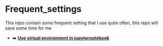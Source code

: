 # Frequent_settings
This repo contain some frequent setting that I use quite often, this repo will save some time for me 
* ➡️ [**Use virtual environment in jupyternotebook**](https://github.com/Utshav-paudel/Frequent_settings/blob/0fdd4c12ece4504543bea5af4185ad76298cdb16/01.%20Creating%20venv%20for%20notebook.md) 
